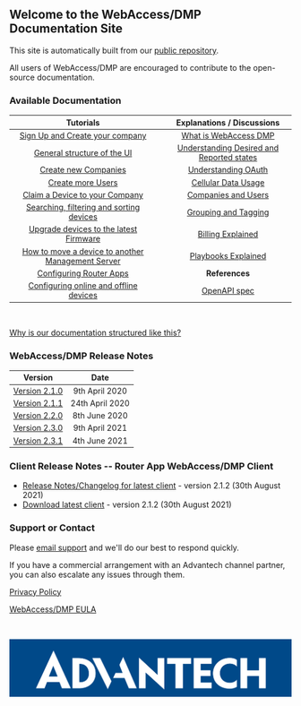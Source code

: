 ## Welcome to the WebAccess/DMP Documentation Site

This site is automatically built from our [public repository](https://github.com/wadmp/wadmp.github.io).

All users of WebAccess/DMP are encouraged to contribute to the open-source documentation.

### Available Documentation

|                          Tutorials                            |      |  Explanations / Discussions                                  |
| :----------------------------------------------------------:  | ---- | :----------------------------------------------------------: |
| [Sign Up and Create your company](/tutorials/sign-up.md)      |      | [What is WebAccess DMP](/explanations-discussions/what-is-webaccess-dmp.md) |
| [General structure of the UI](/tutorials/ui-general-structure.md) |  | [Understanding Desired and Reported states](/explanations-discussions/desired-reported-states.md) |
| [Create new Companies](/tutorials/create-company.md)          |      | [Understanding OAuth](/explanations-discussions/understanding-oauth.md) |
| [Create more Users](/tutorials/create-users.md)               |      | [Cellular Data Usage](/explanations-discussions/data-usage.md) |
| [Claim a Device to your Company](/tutorials/claim-device.md)  |      | [Companies and Users](/explanations-discussions/companies-and-users.md) |
| [Searching, filtering and sorting devices](/tutorials/search-filter-sort-devices.md)| | [Grouping and Tagging](/explanations-discussions/Grouping-and-tagging.md) |  
| [Upgrade devices to the latest Firmware](/tutorials/upgrade-fw.md) |  | [Billing Explained](/explanations-discussions/billing.md) |   
| [How to move a device to another Management Server](/how-tos/move-a-device.md) | | [Playbooks Explained](/explanations-discussions/playbooks.md) |
| [Configuring Router Apps](/tutorials/configuring-router-apps.md) |           | **References** |
| [Configuring online and offline devices](/tutorials/configuring-devices.md) |  | [OpenAPI spec](https://api.wadmp.com/#!/apis/cc753663-54c3-447a-b536-6354c3047ae6/detail) |   



[//]: # (Comments - unused links:)


[//]: # (Explanations / Discussions)

[//]: # (Routers Overview)

[//]: # (Router configuration and Health reporting)

[//]: # (Understanding Async API)

[//]: # (AssureAuth™ Security Whitepaper)

[//]: # (Grouping and Tagging)

[//]: # (Firmware and User Module versions)

[//]: # (Monitoring a Device)

[//]: # (Monitoring Aggregated Company Data)

[//]: # (Applying Configuration with AssureSync™)

[//]: # (Secure Device Bootstrap)


[//]: # (References)


[//]: # (Glossary)

[//]: # (AsyncAPI spec)

[//]: # (InfluxDB schema)


[//]: # (Tutorials)


[//]: # (How the Dynamic Documentation works)

[//]: # (Upgrading all my devices to the latest Firmware using the API)

[//]: # (Claim all my devices to my company using the API)

[//]: # (Re-claim devices to a different company using the API)

[//]: # (Configuring online  and offline devices using the API)

[//]: # (Getting audit logs using the API)

[//]: # (Getting aggregated monitoring for all devices using the API)

[//]: # (Getting monitoring data for one device using the API)

[//]: # (Subscribing to one device events using the Async API)

[//]: # (Subscribing to all possible events using the Async API)


[//]: # (How-to) 


[//]: # (How to migrate my devices from DMP Gen1 )

[//]: # (How to login with my own scripts )

[//]: # (How to pre-configure all my devices) 

[//]: # (How to add a custom User Module     ) 

[//]: # (How to create devices from a list and claim them)

&nbsp;  

[Why is our documentation structured like this?](https://www.divio.com/blog/documentation/)

### WebAccess/DMP Release Notes

|                    Version                   |        Date       |
| :------------------------------------------: | :---------------: |
| [Version 2.1.0](/release_notes/2.1.0.md)     | 9th April 2020    |
| [Version 2.1.1](/release_notes/2.1.1.md)     | 24th April 2020   |
| [Version 2.2.0](/release_notes/2.2.0.md)     | 8th June 2020     |
| [Version 2.3.0](/release_notes/2.3.0.md)     | 9th April 2021     |
| [Version 2.3.1](/release_notes/2.3.1.md)     | 4th June 2021     |

### Client Release Notes -- Router App WebAccess/DMP Client

* [Release Notes/Changelog for latest client](/client/release_notes.md) - version 2.1.2 (30th August 2021)
* [Download latest client](https://icr.advantech.cz/products/software/user-modules#webaccessdmp-client) - version 2.1.2 (30th August 2021)


### Support or Contact

Please [email support](mailto:wadmp@advantech.com) and we'll do our best to respond quickly.

If you have a commercial arrangement with an Advantech channel partner, you can also escalate any issues through them. 

[Privacy Policy](/privacy-policy.md)

[WebAccess/DMP EULA](/eula.md)

&nbsp;  

![Advantech logo](/images/advantech.png "Advantech")
